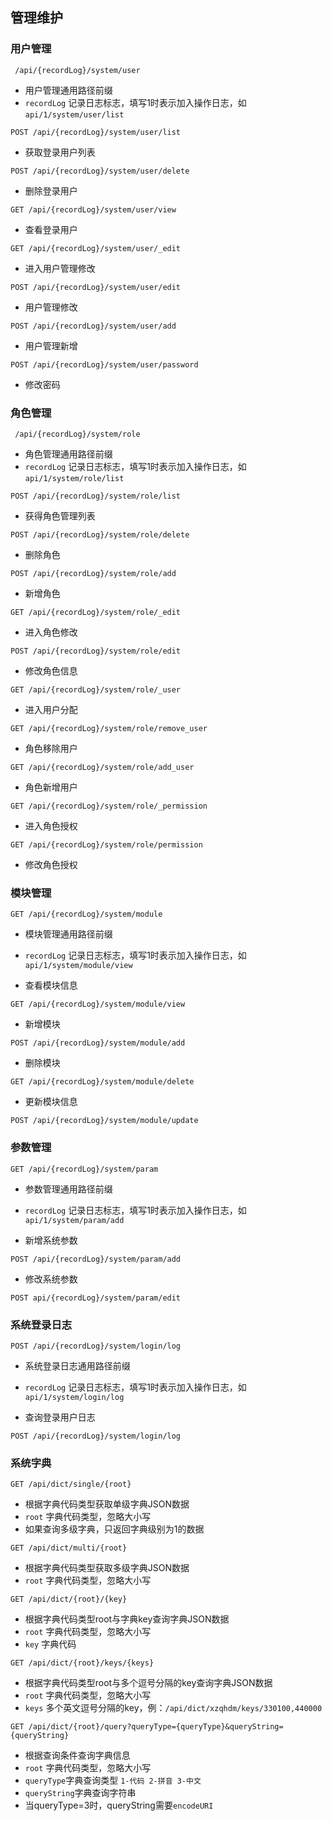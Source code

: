 ## 管理维护

### 用户管理

```http
 /api/{recordLog}/system/user
```

* 用户管理通用路径前缀
* `recordLog` 记录日志标志，填写1时表示加入操作日志，如`api/1/system/user/list`

```http
POST /api/{recordLog}/system/user/list
```

* 获取登录用户列表

```http
POST /api/{recordLog}/system/user/delete
```

* 删除登录用户

```http
GET /api/{recordLog}/system/user/view
```

* 查看登录用户

```http
GET /api/{recordLog}/system/user/_edit
```

* 进入用户管理修改

```http
POST /api/{recordLog}/system/user/edit
```

* 用户管理修改

```http
POST /api/{recordLog}/system/user/add
```

* 用户管理新增

```http
POST /api/{recordLog}/system/user/password
```

* 修改密码



### 角色管理

```http
 /api/{recordLog}/system/role
```

* 角色管理通用路径前缀
* `recordLog` 记录日志标志，填写1时表示加入操作日志，如`api/1/system/role/list`

```http
POST /api/{recordLog}/system/role/list
```

* 获得角色管理列表

```http
POST /api/{recordLog}/system/role/delete
```

* 删除角色

```http
POST /api/{recordLog}/system/role/add
```

* 新增角色

```http
GET /api/{recordLog}/system/role/_edit
```

* 进入角色修改

```http
POST /api/{recordLog}/system/role/edit
```

* 修改角色信息

```http
GET /api/{recordLog}/system/role/_user
```

* 进入用户分配

```http
GET /api/{recordLog}/system/role/remove_user
```

* 角色移除用户

```http
GET /api/{recordLog}/system/role/add_user
```

* 角色新增用户

```http
GET /api/{recordLog}/system/role/_permission
```

* 进入角色授权

```http
GET /api/{recordLog}/system/role/permission
```

* 修改角色授权


### 模块管理

```http
GET /api/{recordLog}/system/module
```

* 模块管理通用路径前缀
* `recordLog` 记录日志标志，填写1时表示加入操作日志，如`api/1/system/module/view`

* 查看模块信息
```http
GET /api/{recordLog}/system/module/view
```

* 新增模块
```http
POST /api/{recordLog}/system/module/add
```

* 删除模块
```http
GET /api/{recordLog}/system/module/delete
```

* 更新模块信息
```http
POST /api/{recordLog}/system/module/update
```


### 参数管理

```http
GET /api/{recordLog}/system/param
```

* 参数管理通用路径前缀
* `recordLog` 记录日志标志，填写1时表示加入操作日志，如`api/1/system/param/add`

* 新增系统参数

```http
POST /api/{recordLog}/system/param/add
```

* 修改系统参数
```http
POST api/{recordLog}/system/param/edit
```


### 系统登录日志

```http
POST /api/{recordLog}/system/login/log
```

* 系统登录日志通用路径前缀
* `recordLog` 记录日志标志，填写1时表示加入操作日志，如`api/1/system/login/log`

* 查询登录用户日志
```http
POST /api/{recordLog}/system/login/log
```


### 系统字典

```HTTP
GET	/api/dict/single/{root}
```

* 根据字典代码类型获取单级字典JSON数据
* `root` 字典代码类型，忽略大小写
* 如果查询多级字典，只返回字典级别为1的数据

```HTTP
GET /api/dict/multi/{root}
```

* 根据字典代码类型获取多级字典JSON数据
* `root` 字典代码类型，忽略大小写

```http
GET /api/dict/{root}/{key}
```

* 根据字典代码类型root与字典key查询字典JSON数据
* `root` 字典代码类型，忽略大小写
* `key` 字典代码

```http
GET /api/dict/{root}/keys/{keys}
```

* 根据字典代码类型root与多个逗号分隔的key查询字典JSON数据
* `root` 字典代码类型，忽略大小写
* `keys` 多个英文逗号分隔的key，例：`/api/dict/xzqhdm/keys/330100,440000`

```http
GET /api/dict/{root}/query?queryType={queryType}&queryString={queryString}
```

* 根据查询条件查询字典信息
* `root` 字典代码类型，忽略大小写
* `queryType`字典查询类型  `1-代码 2-拼音 3-中文`
* `queryString`字典查询字符串
* 当queryType=3时，queryString需要`encodeURI`
